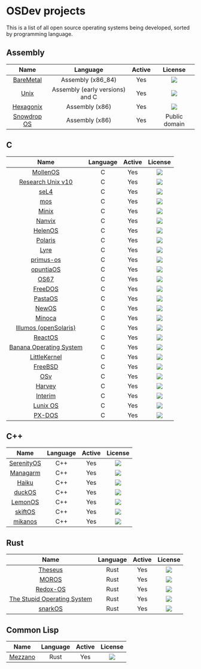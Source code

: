 # OSDev projects

This is a list of all open source operating systems being developed, sorted by programming language.

## Assembly

| Name          | Language        | Active | License |
|:-------------:|:---------------:|:------:|:-------:|
| [BareMetal](https://github.com/ReturnInfinity/BareMetal)| Assembly (x86_84)| Yes | ![](https://img.shields.io/github/license/ReturnInfinity/BareMetal.svg)        |
| [Unix](https://github.com/dspinellis/unix-history-repo)| Assembly (early versions) and C| Yes | ![](https://img.shields.io/github/license/dspinellis/unix-history-repo.svg)        |
| [Hexagonix](https://github.com/hexagonix/)| Assembly (x86)| Yes | ![](https://img.shields.io/github/license/Hexagonix/hexagonix.svg)        |
| [Snowdrop OS](http://sebastianmihai.com/snowdrop/)| Assembly (x86)| Yes | Public domain
## C

| Name          | Language        | Active | License |
|:-------------:|:---------------:|:------:|:-------:|
| [MollenOS](https://github.com/Meulengracht/MollenOS)| C | Yes| ![](https://img.shields.io/github/license/Meulengracht/MollenOS.svg)        |
| [Research Unix v10](https://github.com/Alhadis/Research-Unix-v10)| C| Yes| ![](https://img.shields.io/github/license/Alhadis/Research-Unix-v10.svg)        |
| [seL4](https://github.com/seL4/seL4)| C| Yes| ![](https://img.shields.io/github/license/seL4/seL4.svg)        |
| [mos](https://github.com/MQuy/mos)| C| Yes| ![](https://img.shields.io/github/license/MQuy/mos.svg)        |
| [Minix](https://github.com/Stichting-MINIX-Research-Foundation/minix)| C| Yes| ![](https://img.shields.io/github/license/Stichting-MINIX-Research-Foundation/minix.svg)        |
| [Nanvix](https://github.com/nanvix/nanvix)| C| Yes| ![](https://img.shields.io/github/license/nanvix/nanvix.svg)        |
| [HelenOS](https://github.com/HelenOS/helenos)| C| Yes| ![](https://img.shields.io/github/license/HelenOS/helenos.svg)        |
| [Polaris](https://github.com/NSG650/Polaris)| C| Yes| ![](https://img.shields.io/github/license/NSG650/Polaris.svg)        |
| [Lyre](https://github.com/lyre-os/lyre)| C| Yes| ![](https://img.shields.io/github/license/lyre-os/lyre.svg)        |
| [primus-os](https://github.com/araujo88/primus-os)| C| Yes| ![](https://img.shields.io/github/license/araujo88/primus-os.svg)        |
| [opuntiaOS](https://github.com/opuntiaOS-Project/opuntiaOS)| C| Yes| ![](https://img.shields.io/github/license/opuntiaOS-Project/opuntiaOS.svg)        |
| [OS67](https://github.com/SilverRainZ/OS67)| C| Yes| ![](https://img.shields.io/github/license/SilverRainZ/OS67.svg)        |
| [FreeDOS](https://github.com/FDOS/kernel)| C| Yes| ![](https://img.shields.io/github/license/FDOS/kernel.svg)        |
| [PastaOS](https://github.com/arighi/pastaos)| C| Yes| ![](https://img.shields.io/github/license/arighi/pastaos.svg)        |
| [NewOS](https://github.com/travisg/newos)| C| Yes| ![](https://img.shields.io/github/license/travisg/newos.svg)        |
| [Minoca](https://github.com/minoca/os)| C| Yes| ![](https://img.shields.io/github/license/minoca/os.svg)        |
| [Illumos (openSolaris)](https://github.com/illumos/illumos-gate)| C| Yes| ![](https://img.shields.io/github/license/illumos/illumos-gate.svg)        |
| [ReactOS](https://github.com/reactos/reactos)| C| Yes| ![](https://img.shields.io/github/license/reactos/reactos.svg)        |
| [Banana Operating System](https://github.com/alexdboxall/Banana-Operating-System)| C| Yes| ![](https://img.shields.io/github/license/alexdboxall/Banana-Operating-System.svg)        |
| [LittleKernel](https://github.com/littlekernel/lk)| C| Yes| ![](https://img.shields.io/github/license/littlekernel/lk.svg)        |
| [FreeBSD](https://github.com/freebsd/freebsd-src)| C| Yes| ![](https://img.shields.io/github/license/freebsd/freebsd-src.svg)        |
| [OSv](https://github.com/cloudius-systems/osv)| C| Yes| ![](https://img.shields.io/github/license/cloudius-systems/osv.svg)        |
| [Harvey](https://github.com/Harvey-OS/harvey)| C| Yes| ![](https://img.shields.io/github/license/Harvey-OS/harvey.svg)        |
| [Interim](https://github.com/mntmn/interim)| C| Yes| ![](https://img.shields.io/github/license/mntmn/interim.svg)        |
| [Lunix OS](https://github.com/felipenlunkes/lunix)| C| Yes| ![](https://img.shields.io/github/license/felipenlunkes/lunix.svg)        |
| [PX-DOS](https://github.com/felipenlunkes/PX-DOS-Core)| C| Yes| ![](https://img.shields.io/github/license/felipenlunkes/PX-DOS-Core.svg)        |

## C++

| Name          | Language        | Active | License |
|:-------------:|:---------------:|:------:|:-------:|
| [SerenityOS](https://github.com/SerenityOS/serenity)| C++| Yes| ![](https://img.shields.io/github/license/SerenityOS/serenity.svg)        |
| [Managarm](https://github.com/managarm/managarm)| C++| Yes| ![](https://img.shields.io/github/license/managarm/managarm.svg)        |
| [Haiku](https://github.com/haiku/haiku)| C++| Yes| ![](https://img.shields.io/github/license/haiku/haiku.svg)        |
| [duckOS](https://github.com/byteduck/duckOS)| C++| Yes| ![](https://img.shields.io/github/license/byteduck/duckOS.svg)        |
| [LemonOS](https://github.com/LemonOSProject/LemonOS)| C++| Yes| ![](https://img.shields.io/github/license/LemonOSProject/LemonOS.svg)        |
| [skiftOS](https://github.com/skiftOS/skift)| C++| Yes| ![](https://img.shields.io/github/license/skiftOS/skift.svg)        |
| [mikanos](https://github.com/uchan-nos/mikanos)| C++| Yes| ![](https://img.shields.io/github/license/uchan-nos/mikanos.svg)        |

## Rust

| Name          | Language        | Active | License |
|:-------------:|:---------------:|:------:|:-------:|
| [Theseus](https://github.com/theseus-os/Theseus)| Rust| Yes| ![](https://img.shields.io/github/license/theseus-os/Theseus.svg)        |
| [MOROS](https://github.com/vinc/moros)| Rust| Yes| ![](https://img.shields.io/github/license/vinc/moros.svg)        |
| [Redox-OS](https://github.com/redox-os/kernel)| Rust| Yes| ![](https://img.shields.io/github/license/redox-os/kernel.svg)        |
| [The Stupid Operating System](https://github.com/sos-os/kernel)| Rust| Yes| ![](https://img.shields.io/github/license/sos-os/kernel.svg)        |
| [snarkOS](https://github.com/AleoHQ/snarkOS)| Rust| Yes| ![](https://img.shields.io/github/license/AleoHQ/snarkOS.svg)        |

## Common Lisp

| Name          | Language        | Active | License |
|:-------------:|:---------------:|:------:|:-------:|
| [Mezzano](https://github.com/froggey/Mezzano)| Rust| Yes| ![](https://img.shields.io/github/license/froggey/Mezzano.svg)        |
